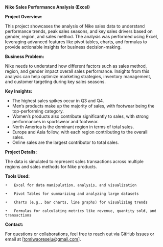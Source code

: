**Nike Sales Performance Analysis (Excel)**

**Project Overview:**

This project showcases the analysis of Nike sales data to understand performance trends, peak sales seasons, and key sales drivers based on gender, region, and sales method. The analysis was performed using Excel, leveraging advanced features like pivot tables, charts, and formulas to provide actionable insights for business decision-making.

**Business Problem:**

Nike needs to understand how different factors such as sales method, region, and gender impact overall sales performance. Insights from this analysis can help optimize marketing strategies, inventory management, and customer targeting during key sales seasons.

**Key Insights:**

- The highest sales spikes occur in Q3 and Q4.
- Men’s products make up the majority of sales, with footwear being the top-performing category.
-	Women’s products also contribute significantly to sales, with strong performances in sportswear and footwear.
-	North America is the dominant region in terms of total sales.
-	Europe and Asia follow, with each region contributing to the overall sales.
-	Online sales are the largest contributor to total sales.
	
**Project Details:**

The data is simulated to represent sales transactions across multiple regions and sales methods for Nike products.

**Tools Used:**
 
	•	Excel for data manipulation, analysis, and visualization
 
	•	Pivot Tables for summarizing and analyzing large datasets
 
	•	Charts (e.g., bar charts, line graphs) for visualizing trends
 
	•	Formulas for calculating metrics like revenue, quantity sold, and transactions

**Contact:**

For questions or collaborations, feel free to reach out via GitHub Issues or email at [tomiwaoreselu@gmail.com].

